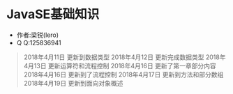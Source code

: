 # JavaSE基础知识

* 作者:梁锐(lero)
* Q  Q:125836941

> 2018年4月11日 更新到数据类型
> 2018年4月12日 更新完成数据类型
> 2018年4月13日 更新运算符和流程控制
> 2018年4月16日 更新了第一章部分内容
> 2018年4月16日 更新到了流程控制
> 2018年4月17日 更新到方法和部分数组
> 2018年4月19日 更新到面向对象概述